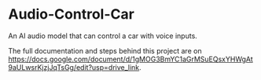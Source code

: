 # Audio-Control-Car
An AI audio model that can control a car with voice inputs.

The full documentation and steps behind this project are on https://docs.google.com/document/d/1gMOG3BmYC1aGrMSuEQsxYHWgAt9aULwsrKjzjJqTsGg/edit?usp=drive_link.
